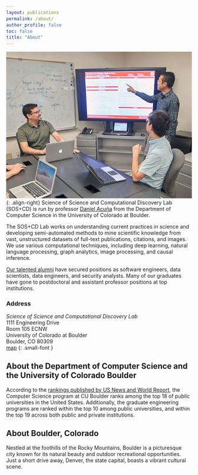 ```yaml
---
layout: publications
permalink: /about/
author_profile: false
toc: false
title: "About"
---
```

<style>
article.page {
 padding-right: 0px;
}
</style>
![](/assets/images/daniel-acuna-research-group-medium.png){: .align-right}
Science of Science and Computational Discovery Lab (SOS+CD) is run by professor [Daniel Acuña](https://acuna.io/) from the Department of Computer Science in the University of Colorado at Boulder.

The SOS+CD Lab works on understanding current practices in science and developing semi-automated methods to mine scientific knowledge from vast, unstructured datasets of full-text publications, citations, and images. We use various computational techniques, including deep learning, natural language processing, graph analytics, image processing, and causal inference.

[Our talented alumni](/people/#alumni) have secured positions as software engineers, data scientists, data engineers, and security analysts. Many of our graduates have gone to postdoctoral and assistant professor positions at top institutions.

### Address  

_Science of Science and Computational Discovery Lab_  
1111 Engineering Drive  
Room 105 ECNW  
University of Colorado at Boulder  
Boulder, CO 80309  
[map](https://www.colorado.edu/map?id=336#!s/?mc/40.00793399332605,-105.26281640367506?z/21?lvl/1)
{: .small-font }

## About the Department of Computer Science and the University of Colorado Boulder

According to the [rankings published by US News and World Report](https://www.colorado.edu/engineering/2023/04/25/top-10-college-hits-milestone-2024-best-graduate-school-rankings), the Computer Science program at CU Boulder ranks among the top 18 of public universities in the United States. Additionally, the graduate engineering programs are ranked within the top 10 among public universities, and within the top 19 across both public and private institutions.

## About Boulder, Colorado

Nestled at the foothills of the Rocky Mountains, Boulder is a picturesque city known for its natural beauty and outdoor recreational opportunities. Just a short drive away, Denver, the state capital, boasts a vibrant cultural scene. 

